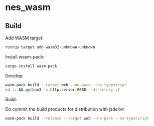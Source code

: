 # nes_wasm

## Build

Add WASM target:

```sh
rustup target add wasm32-unknown-unknown
```

Install wasm-pack:

```sh
cargo install wasm-pack
```

Develop:

```sh
wasm-pack build --target web --no-pack --no-typescript
cd .. && python3 -m http.server 8080 --directory ./
```

Build:

Do commit the build products for distribution with jsdelivr.

```sh
wasm-pack build --release --target web --no-pack --no-typescript
```
